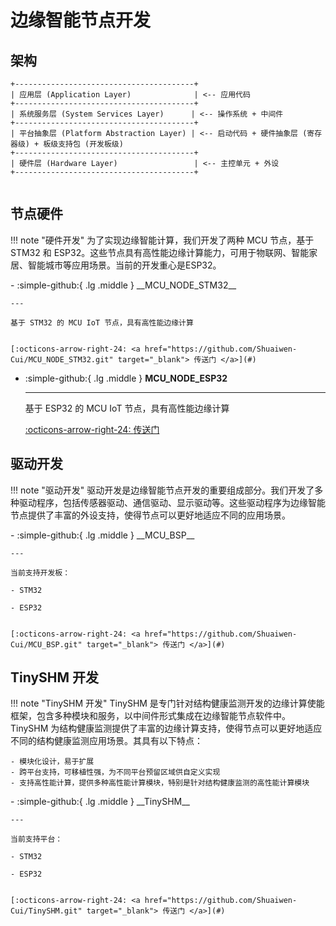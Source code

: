 # 边缘智能节点开发 

## 架构

```shell
+----------------------------------------+
| 应用层 (Application Layer)              | <-- 应用代码
+----------------------------------------+
| 系统服务层 (System Services Layer)      | <-- 操作系统 + 中间件
+----------------------------------------+
| 平台抽象层 (Platform Abstraction Layer) | <-- 启动代码 + 硬件抽象层 (寄存器级) + 板级支持包 (开发板级)
+----------------------------------------+
| 硬件层 (Hardware Layer)                 | <-- 主控单元 + 外设
+----------------------------------------+
    
```

## 节点硬件

!!! note "硬件开发"
    为了实现边缘智能计算，我们开发了两种 MCU 节点，基于 STM32 和 ESP32。这些节点具有高性能边缘计算能力，可用于物联网、智能家居、智能城市等应用场景。当前的开发重心是ESP32。

<div class="grid cards" markdown>
-   :simple-github:{ .lg .middle } __MCU_NODE_STM32__

    ---

    基于 STM32 的 MCU IoT 节点，具有高性能边缘计算


    [:octicons-arrow-right-24: <a href="https://github.com/Shuaiwen-Cui/MCU_NODE_STM32.git" target="_blank"> 传送门 </a>](#)

-   :simple-github:{ .lg .middle } __MCU_NODE_ESP32__

    ---

    基于 ESP32 的 MCU IoT 节点，具有高性能边缘计算


    [:octicons-arrow-right-24: <a href="https://github.com/Shuaiwen-Cui/MCU_NODE_ESP32.git" target="_blank"> 传送门 </a>](#)

</div>

## 驱动开发

!!! note "驱动开发"
    驱动开发是边缘智能节点开发的重要组成部分。我们开发了多种驱动程序，包括传感器驱动、通信驱动、显示驱动等。这些驱动程序为边缘智能节点提供了丰富的外设支持，使得节点可以更好地适应不同的应用场景。

<div class="grid cards" markdown>
-   :simple-github:{ .lg .middle } __MCU_BSP__

    ---

    当前支持开发板：

    - STM32

    - ESP32


    [:octicons-arrow-right-24: <a href="https://github.com/Shuaiwen-Cui/MCU_BSP.git" target="_blank"> 传送门 </a>](#)

</div>

## TinySHM 开发

!!! note "TinySHM 开发"
    TinySHM 是专门针对结构健康监测开发的边缘计算使能框架，包含多种模块和服务，以中间件形式集成在边缘智能节点软件中。TinySHM 为结构健康监测提供了丰富的边缘计算支持，使得节点可以更好地适应不同的结构健康监测应用场景。其具有以下特点：

    - 模块化设计，易于扩展
    - 跨平台支持，可移植性强，为不同平台预留区域供自定义实现
    - 支持高性能计算，提供多种高性能计算模块，特别是针对结构健康监测的高性能计算模块

<div class="grid cards" markdown>
-   :simple-github:{ .lg .middle } __TinySHM__

    ---

    当前支持平台：

    - STM32

    - ESP32


    [:octicons-arrow-right-24: <a href="https://github.com/Shuaiwen-Cui/TinySHM.git" target="_blank"> 传送门 </a>](#)

</div>